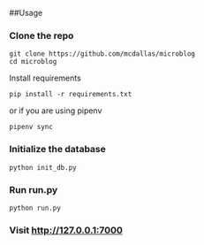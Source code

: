 ##Usage

### Clone the repo
```
git clone https://github.com/mcdallas/microblog
cd microblog
```

Install requirements
```
pip install -r requirements.txt
```

or if you are using pipenv

```
pipenv sync
```

### Initialize the database
```
python init_db.py
```

### Run run.py

```
python run.py
```

### Visit http://127.0.0.1:7000